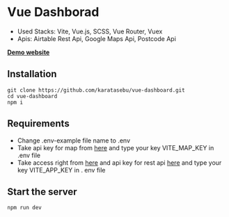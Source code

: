 # Vue Dashborad

- Used Stacks: Vite, Vue.js, SCSS, Vue Router, Vuex
- Apis: Airtable Rest Api, Google Maps Api, Postcode Api

**[Demo website](https://vue-dashboard-one.vercel.app/)**

## Installation

```
git clone https://github.com/karatasebu/vue-dashboard.git
cd vue-dashboard
npm i
```

## Requirements

- Change .env-example file name to .env
- Take api key for map from [here](https://developers.google.com/maps) and type your key VITE_MAP_KEY in .env file
- Take access right from [here](https://airtable.com/tblTSgRmykDmvOMJF/viwLG017hewMBcEDK?blocks=hide) and api key for rest api [here](https://airtable.com/account) and type your key VITE_APP_KEY in . env file

## Start the server

```
npm run dev
```
